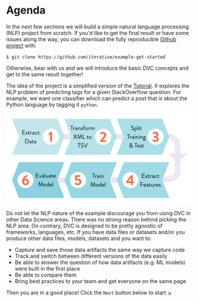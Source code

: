 # Agenda

In the next few sections we will build a simple natural language processing
(NLP) project from scratch. If you'd like to get the final result or have some
issues along the way, you can download the fully reproducible
[Github project](https://github.com/iterative/example-get-started) with:

```dvc
$ git clone https://github.com/iterative/example-get-started
```

Otherwise, bear with us and we will introduce the basic DVC concepts and get to
the same result together!

The idea of the project is a simplified version of the
[Tutorial](/doc/tutorial). It explores the NLP problem of predicting tags for a
given StackOverflow question. For example, we want one classifier which can
predict a post that is about the Python language by tagging it `python`.

![](/static/img/example-flow-2x.png)

Do not let the NLP nature of the example discourage you from using DVC in other
Data Science areas. There was no strong reason behind picking the NLP area. On
contrary, DVC is designed to be pretty agnostic of frameworks, languages, etc.
If you have data files or datasets and/or you produce other data files, models,
datasets and you want to:

- Capture and save those <abbr>data artifacts</abbr> the same way we capture
  code
- Track and switch between different versions of the data easily
- Be able to answer the question of how data artifacts (e.g. ML models) were
  built in the first place
- Be able to compare them
- Bring best practices to your team and get everyone on the same page

Then you are in a good place! Click the `Next` button below to start ↘
